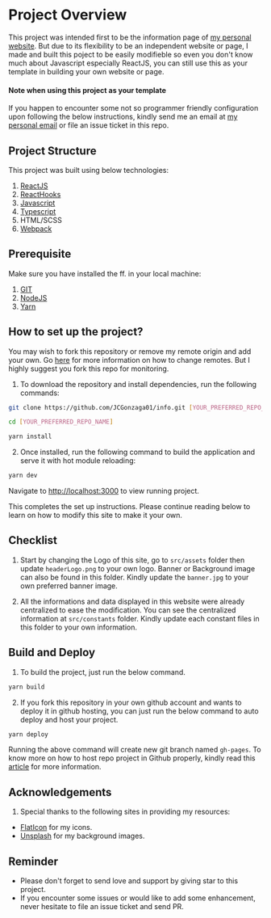 # Project Overview

This project was intended first to be the information page of [my personal website](https://jcgonzaga01.github.io/).
But due to its flexibility to be an independent website or page, I made and built this poject to be easily modifieble so even you don't know much about Javascript especially ReactJS, you can still use this as your template in building your own website or page.

#### Note when using this project as your template

If you happen to encounter some not so programmer friendly configuration upon following the below instructions, kindly send me an email at [my personal email](mailto:gonzaga.jc1993@gmail.com) or file an issue ticket in this repo.

## Project Structure

This project was built using below technologies:

1.  [ReactJS](https://reactjs.org/)
2.  [ReactHooks](https://reactjs.org/docs/hooks-intro.html)
3.  [Javascript](https://developer.mozilla.org/en-US/docs/Web/JavaScript)
4.  [Typescript](https://www.typescriptlang.org/)
5.  HTML/SCSS
6.  [Webpack](https://webpack.js.org/)

## Prerequisite

Make sure you have installed the ff. in your local machine:

1.  [GIT](https://git-scm.com/book/en/v2/Getting-Started-Installing-Git)
2.  [NodeJS](https://nodejs.org/en/download/)
3.  [Yarn](https://classic.yarnpkg.com/en/docs/install/#mac-stable)

## How to set up the project?

You may wish to fork this repository or remove my remote origin and add your own. Go [here](https://help.github.com/articles/changing-a-remote-s-url/) for more information on how to change remotes. But I highly suggest you fork this repo for monitoring.

1.  To download the repository and install dependencies, run the following commands:

```bash
git clone https://github.com/JCGonzaga01/info.git [YOUR_PREFERRED_REPO_NAME]

cd [YOUR_PREFERRED_REPO_NAME]

yarn install
```

2. Once installed, run the following command to build the application and serve it with hot module reloading:

```bash
yarn dev
```

Navigate to [http://localhost:3000](http://localhost:3000) to view running project.

This completes the set up instructions. Please continue reading below to learn on how to modify this site to make it your own.

## Checklist

1. Start by changing the Logo of this site, go to `src/assets` folder then update `headerLogo.png` to your own logo. Banner or Background image can also be found in this folder. Kindly update the `banner.jpg` to your own preferred banner image.

2. All the informations and data displayed in this website were already centralized to ease the modification. You can see the centralized information at `src/constants` folder. Kindly update each constant files in this folder to your own information.

## Build and Deploy

1. To build the project, just run the below command.

```bash
yarn build
```

2. If you fork this repository in your own github account and wants to deploy it in github hosting, you can just run the below command to auto deploy and host your project.

```bash
yarn deploy
```

Running the above command will create new git branch named `gh-pages`.
To know more on how to host repo project in Github properly, kindly read this [article](https://docs.github.com/en/free-pro-team@latest/github/working-with-github-pages/configuring-a-publishing-source-for-your-github-pages-site) for more information.

## Acknowledgements

1. Special thanks to the following sites in providing my resources:

- [FlatIcon](https://www.flaticon.com/) for my icons.
- [Unsplash](https://unsplash.com/) for my background images.

## Reminder

- Please don't forget to send love and support by giving star to this project.
- If you encounter some issues or would like to add some enhancement, never hesitate to file an issue ticket and send PR.
